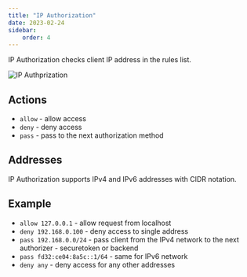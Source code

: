 ```yaml
---
title: "IP Authorization"
date: 2023-02-24
sidebar:
    order: 4
---
```


IP Authorization checks client IP address in the rules list.

![IP Authprization](https://cdn.cesbo.com/help/alta/ott-settings/authorization/ip/options.png)

## Actions

- `allow` - allow access
- `deny` - deny access
- `pass` - pass to the next authorization method

## Addresses

IP Authorization supports IPv4 and IPv6 addresses with CIDR notation.

## Example

- `allow 127.0.0.1` - allow request from localhost
- `deny 192.168.0.100` - deny access to single address
- `pass 192.168.0.0/24` - pass client from the IPv4 network to the next authorizer - securetoken or backend
- `pass fd32:ce04:8a5c::1/64` - same for IPv6 network
- `deny any` - deny access for any other addresses
